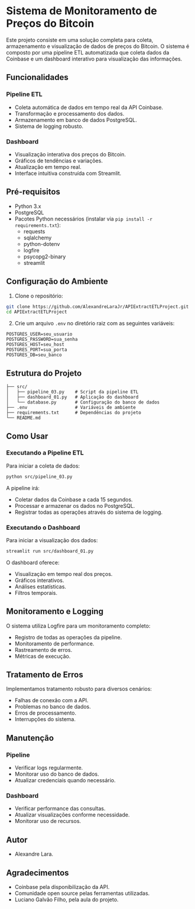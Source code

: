 # Sistema de Monitoramento de Preços do Bitcoin

Este projeto consiste em uma solução completa para coleta, armazenamento e visualização de dados de preços do Bitcoin. O sistema é composto por uma pipeline ETL automatizada que coleta dados da Coinbase e um dashboard interativo para visualização das informações.

## Funcionalidades

### Pipeline ETL

-   Coleta automática de dados em tempo real da API Coinbase.
-   Transformação e processamento dos dados.
-   Armazenamento em banco de dados PostgreSQL.
-   Sistema de logging robusto.

### Dashboard

-   Visualização interativa dos preços do Bitcoin.
-   Gráficos de tendências e variações.
-   Atualização em tempo real.
-   Interface intuitiva construída com Streamlit.

## Pré-requisitos

-   Python 3.x
-   PostgreSQL
-   Pacotes Python necessários (instalar via `pip install -r requirements.txt`):
    -   requests
    -   sqlalchemy
    -   python-dotenv
    -   logfire
    -   psycopg2-binary
    -   streamlit

## Configuração do Ambiente

1. Clone o repositório:

```bash
git clone https://github.com/AlexandreLaraJr/APIExtractETLProject.git
cd APIExtractETLProject
```

2. Crie um arquivo `.env` no diretório raiz com as seguintes variáveis:

```
POSTGRES_USER=seu_usuario
POSTGRES_PASSWORD=sua_senha
POSTGRES_HOST=seu_host
POSTGRES_PORT=sua_porta
POSTGRES_DB=seu_banco
```

## Estrutura do Projeto

```
├── src/
│   ├── pipeline_03.py    # Script da pipeline ETL
│   ├── dashboard_01.py   # Aplicação do dashboard
│   └── database.py       # Configuração do banco de dados
├── .env                  # Variáveis de ambiente
├── requirements.txt      # Dependências do projeto
└── README.md
```

## Como Usar

### Executando a Pipeline ETL

Para iniciar a coleta de dados:

```bash
python src/pipeline_03.py
```

A pipeline irá:

-   Coletar dados da Coinbase a cada 15 segundos.
-   Processar e armazenar os dados no PostgreSQL.
-   Registrar todas as operações através do sistema de logging.

### Executando o Dashboard

Para iniciar a visualização dos dados:

```bash
streamlit run src/dashboard_01.py
```

O dashboard oferece:

-   Visualização em tempo real dos preços.
-   Gráficos interativos.
-   Análises estatísticas.
-   Filtros temporais.

## Monitoramento e Logging

O sistema utiliza Logfire para um monitoramento completo:

-   Registro de todas as operações da pipeline.
-   Monitoramento de performance.
-   Rastreamento de erros.
-   Métricas de execução.

## Tratamento de Erros

Implementamos tratamento robusto para diversos cenários:

-   Falhas de conexão com a API.
-   Problemas no banco de dados.
-   Erros de processamento.
-   Interrupções do sistema.

## Manutenção

### Pipeline

-   Verificar logs regularmente.
-   Monitorar uso do banco de dados.
-   Atualizar credenciais quando necessário.

### Dashboard

-   Verificar performance das consultas.
-   Atualizar visualizações conforme necessidade.
-   Monitorar uso de recursos.

## Autor

-   Alexandre Lara.

## Agradecimentos

-   Coinbase pela disponibilização da API.
-   Comunidade open source pelas ferramentas utilizadas.
-   Luciano Galvão Filho, pela aula do projeto.
